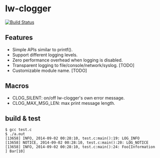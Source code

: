 lw-clogger 
==========

[![Build Status](https://travis-ci.org/Akagi201/lw-clogger.svg)](https://travis-ci.org/Akagi201/lw-clogger)

## Features
* Simple APIs similar to printf().
* Support different logging levels.
* Zero performance overhead when logging is disabled.
* Transparent logging to file/console/network/syslog. [TODO]
* Customizable module name. [TODO]

## Macros
* CLOG_SILENT: on/off lw-clogger's own error message.
* CLOG_MAX_MSG_LEN: max print message length.

## build & test
```
$ gcc test.c
$ ./a.out
[13658] INFO, 2014-09-02 00:28:10, test.c:main():19: LOG_INFO
[13658] NOTICE, 2014-09-02 00:28:10, test.c:main():20: LOG_NOTICE
[13658] INFO, 2014-09-02 00:28:10, test.c:main():24: Foo[Information                   ] Bar[10]
```